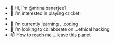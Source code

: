 - 👋 Hi, I’m @mrinalbanerjee1
- 👀 I’m interested in playing cricket
- 
- 🌱 I’m currently learning ...coding
- 💞️ I’m looking to collaborate on ...ethical hacking
- 📫 How to reach me ...leave this planet

<!---
mrinalbanerjee1/mrinalbanerjee1 is a ✨ special ✨ repository because its `README.md` (this file) appears on your GitHub profile.
You can click the Preview link to take a look at your changes.
--->
